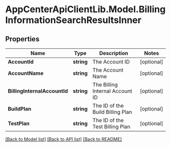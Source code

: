 # AppCenterApiClientLib.Model.BillingInformationSearchResultsInner
## Properties

Name | Type | Description | Notes
------------ | ------------- | ------------- | -------------
**AccountId** | **string** | The Account ID | [optional] 
**AccountName** | **string** | The Account Name | [optional] 
**BillingInternalAccountId** | **string** | The Billing Internal Account ID | [optional] 
**BuildPlan** | **string** | The ID of the Build Billing Plan | [optional] 
**TestPlan** | **string** | The ID of the Test Billing Plan | [optional] 

[[Back to Model list]](../README.md#documentation-for-models) [[Back to API list]](../README.md#documentation-for-api-endpoints) [[Back to README]](../README.md)


